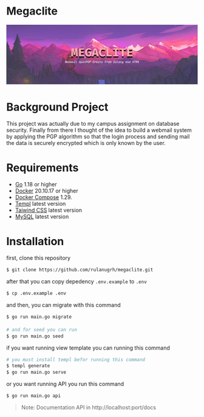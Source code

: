 # Megaclite
![banner](.github/index.png)

# Background Project
This project was actually due to my campus assignment on database security. Finally from there I thought of the idea to build a webmail system by applying the PGP algorithm so that the login process and sending mail the data is securely encrypted which is only known by the user. 

# Requirements
- [Go](https://golang.org/) 1.18 or higher
- [Docker](https://www.docker.com/) 20.10.17 or higher
- [Docker Compose](https://docs.docker.com/compose/) 1.29.
- [Templ](https://templ.guide/) latest version
- [Taiwind CSS](https://tailwindcss.com/) latest version
- [MySQL](https://www.mysql.com/) latest version

# Installation
first, clone this repository
```bash
$ git clone https://github.com/rulanugrh/megaclite.git
```

after that you can copy depedency `.env.example` to `.env`
```bash
$ cp .env.example .env

```
and then, you can migrate with this command
```bash
$ go run main.go migrate

# and for seed you can run
$ go run main.go seed
```

if you want running view template you can running this command
```bash
# you must install templ befor running this command
$ templ generate
$ go run main.go serve
```

or you want running API you run this command
```bash
$ go run main.go api
```

> Note: Documentation API in http://localhost:port/docs
